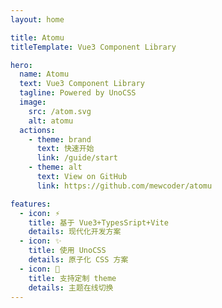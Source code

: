 ```yaml
---
layout: home

title: Atomu
titleTemplate: Vue3 Component Library

hero:
  name: Atomu
  text: Vue3 Component Library
  tagline: Powered by UnoCSS
  image:
    src: /atom.svg
    alt: atomu
  actions:
    - theme: brand
      text: 快速开始
      link: /guide/start
    - theme: alt
      text: View on GitHub
      link: https://github.com/mewcoder/atomu

features:
  - icon: ⚡
    title: 基于 Vue3+TypesSript+Vite
    details: 现代化开发方案
  - icon: ✨
    title: 使用 UnoCSS
    details: 原子化 CSS 方案
  - icon: 🌈
    title: 支持定制 theme
    details: 主题在线切换
---
```

